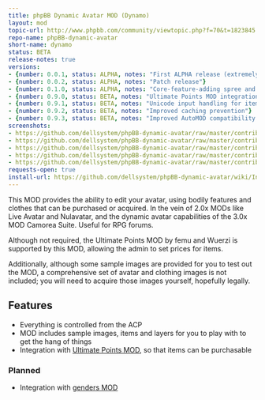 ```yaml
---
title: phpBB Dynamic Avatar MOD (Dynamo)
layout: mod
topic-url: http://www.phpbb.com/community/viewtopic.php?f=70&t=1823845
repo-name: phpBB-dynamic-avatar
short-name: dynamo
status: BETA
release-notes: true
versions:
- {number: 0.0.1, status: ALPHA, notes: "First ALPHA release (extremely unstable)"}
- {number: 0.0.2, status: ALPHA, notes: "Patch release"}
- {number: 0.1.0, status: ALPHA, notes: "Core-feature-adding spree and bugfix release"}
- {number: 0.9.0, status: BETA, notes: "Ultimate Points MOD integration and bug-fixes"}
- {number: 0.9.1, status: BETA, notes: "Unicode input handling for item/layer fields"}
- {number: 0.9.2, status: BETA, notes: "Improved caching prevention"}
- {number: 0.9.3, status: BETA, notes: "Improved AutoMOD compatibility and fixed jQuery link"}
screenshots:
- https://github.com/dellsystem/phpBB-dynamic-avatar/raw/master/contrib/acp-edit-layer.png
- https://github.com/dellsystem/phpBB-dynamic-avatar/raw/master/contrib/acp-items.png
- https://github.com/dellsystem/phpBB-dynamic-avatar/raw/master/contrib/acp-layers.png
- https://github.com/dellsystem/phpBB-dynamic-avatar/raw/master/contrib/acp-settings.png
- https://github.com/dellsystem/phpBB-dynamic-avatar/raw/master/contrib/edit-avatar-hat.png
requests-open: true
install-url: https://github.com/dellsystem/phpBB-dynamic-avatar/wiki/Installation-guide
---
```


This MOD provides the ability to edit your avatar, using bodily features and clothes that can be purchased or acquired. In the vein of 2.0x MODs like Live Avatar and Nulavatar, and the dynamic avatar capabilities of the 3.0x MOD Camorea Suite. Useful for RPG forums.

Although not required, the Ultimate Points MOD by femu and Wuerzi is supported by this MOD, allowing the admin to set prices for items.

Additionally, although some sample images are provided for you to test out the MOD, a comprehensive set of avatar and clothing images is not included; you will need to acquire those images yourself, hopefully legally.

## Features

* Everything is controlled from the ACP
* MOD includes sample images, items and layers for you to play with to get the hang of things
* Integration with [Ultimate Points MOD](http://www.phpbb.com/customise/db/mod/ultimate_points/), so that items can be purchasable

### Planned

* Integration with [genders MOD](http://www.phpbb.com/customise/db/mod/genders/)

